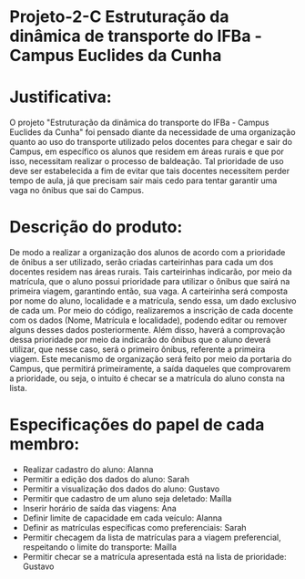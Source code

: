 # Projeto-2-C Estruturação da dinâmica de transporte do IFBa - Campus Euclides da Cunha

# Justificativa:
O projeto "Estruturação da dinâmica do transporte do IFBa - Campus Euclides da Cunha" foi pensado diante da necessidade de uma organização quanto ao uso do transporte utilizado pelos docentes para chegar e sair do Campus, em específico os alunos que residem em áreas rurais e que por isso, necessitam realizar o processo de baldeação. Tal prioridade de uso deve ser estabelecida a fim de evitar que tais docentes necessitem perder tempo de aula, já que precisam sair mais cedo para tentar garantir uma vaga no ônibus que sai do Campus.

# Descrição do produto:
De modo a realizar a organização dos alunos de acordo com a prioridade de ônibus a ser utilizado, serão criadas carteirinhas para cada um dos docentes residem nas áreas rurais. Tais carteirinhas indicarão, por meio da matrícula, que o aluno possui prioridade para utilizar o ônibus que sairá na primeira viagem, garantindo então, sua vaga. 
A carteirinha será composta por nome do aluno, localidade e a matrícula, sendo essa, um dado exclusivo de cada um. Por meio do código, realizaremos a inscrição de cada docente com os dados (Nome, Matrícula e localidade), podendo editar ou remover alguns desses dados posteriormente. Além disso, haverá a comprovação dessa prioridade por meio da indicarão do ônibus que o aluno deverá utilizar, que nesse caso, será o primeiro ônibus, referente a primeira viagem. Este mecanismo de organização será feito por meio da portaria do Campus, que permitirá primeiramente, a saída daqueles que comprovarem a prioridade, ou seja, o intuito é checar se a matrícula do aluno consta na lista. 

# Especificações do papel de cada membro: 
- Realizar cadastro do aluno: Alanna
- Permitir a edição dos dados do aluno: Sarah
- Permitir a visualização dos dados do aluno: Gustavo
- Permitir que cadastro de um aluno seja deletado: Maílla 
- Inserir horário de saída das viagens: Ana 
- Definir limite de capacidade em cada veículo: Alanna
- Definir as matrículas específicas como preferenciais: Sarah
- Permitir checagem da lista de matrículas para a viagem preferencial, respeitando o limite do transporte: Maílla 
- Permitir checar se a matrícula apresentada está na lista de prioridade: Gustavo 
